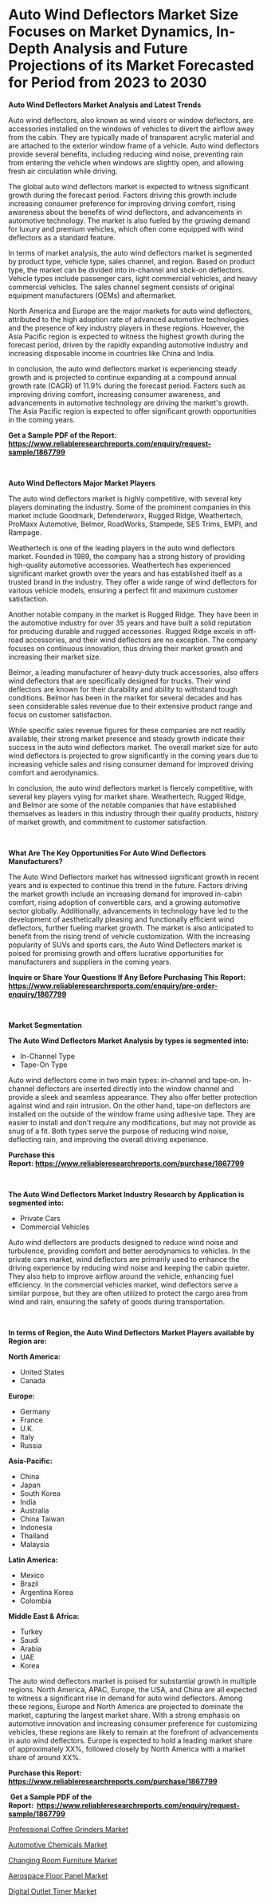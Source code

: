 <p><h1>Auto Wind Deflectors Market Size Focuses on Market Dynamics, In-Depth Analysis and Future Projections of its Market Forecasted for Period from 2023 to 2030</h1></p><p><strong>Auto Wind Deflectors Market Analysis and Latest Trends</strong></p>
<p><p>Auto wind deflectors, also known as wind visors or window deflectors, are accessories installed on the windows of vehicles to divert the airflow away from the cabin. They are typically made of transparent acrylic material and are attached to the exterior window frame of a vehicle. Auto wind deflectors provide several benefits, including reducing wind noise, preventing rain from entering the vehicle when windows are slightly open, and allowing fresh air circulation while driving.</p><p>The global auto wind deflectors market is expected to witness significant growth during the forecast period. Factors driving this growth include increasing consumer preference for improving driving comfort, rising awareness about the benefits of wind deflectors, and advancements in automotive technology. The market is also fueled by the growing demand for luxury and premium vehicles, which often come equipped with wind deflectors as a standard feature.</p><p>In terms of market analysis, the auto wind deflectors market is segmented by product type, vehicle type, sales channel, and region. Based on product type, the market can be divided into in-channel and stick-on deflectors. Vehicle types include passenger cars, light commercial vehicles, and heavy commercial vehicles. The sales channel segment consists of original equipment manufacturers (OEMs) and aftermarket.</p><p>North America and Europe are the major markets for auto wind deflectors, attributed to the high adoption rate of advanced automotive technologies and the presence of key industry players in these regions. However, the Asia Pacific region is expected to witness the highest growth during the forecast period, driven by the rapidly expanding automotive industry and increasing disposable income in countries like China and India.</p><p>In conclusion, the auto wind deflectors market is experiencing steady growth and is projected to continue expanding at a compound annual growth rate (CAGR) of 11.9% during the forecast period. Factors such as improving driving comfort, increasing consumer awareness, and advancements in automotive technology are driving the market's growth. The Asia Pacific region is expected to offer significant growth opportunities in the coming years.</p></p>
<p><strong>Get a Sample PDF of the Report:&nbsp; <a href="https://www.reliableresearchreports.com/enquiry/request-sample/1867799">https://www.reliableresearchreports.com/enquiry/request-sample/1867799</a></strong></p>
<p>&nbsp;</p>
<p><strong>Auto Wind Deflectors Major Market Players</strong></p>
<p><p>The auto wind deflectors market is highly competitive, with several key players dominating the industry. Some of the prominent companies in this market include Goodmark, Defenderworx, Rugged Ridge, Weathertech, ProMaxx Automotive, Belmor, RoadWorks, Stampede, SES Trims, EMPI, and Rampage. </p><p>Weathertech is one of the leading players in the auto wind deflectors market. Founded in 1989, the company has a strong history of providing high-quality automotive accessories. Weathertech has experienced significant market growth over the years and has established itself as a trusted brand in the industry. They offer a wide range of wind deflectors for various vehicle models, ensuring a perfect fit and maximum customer satisfaction.</p><p>Another notable company in the market is Rugged Ridge. They have been in the automotive industry for over 35 years and have built a solid reputation for producing durable and rugged accessories. Rugged Ridge excels in off-road accessories, and their wind deflectors are no exception. The company focuses on continuous innovation, thus driving their market growth and increasing their market size.</p><p>Belmor, a leading manufacturer of heavy-duty truck accessories, also offers wind deflectors that are specifically designed for trucks. Their wind deflectors are known for their durability and ability to withstand tough conditions. Belmor has been in the market for several decades and has seen considerable sales revenue due to their extensive product range and focus on customer satisfaction.</p><p>While specific sales revenue figures for these companies are not readily available, their strong market presence and steady growth indicate their success in the auto wind deflectors market. The overall market size for auto wind deflectors is projected to grow significantly in the coming years due to increasing vehicle sales and rising consumer demand for improved driving comfort and aerodynamics.</p><p>In conclusion, the auto wind deflectors market is fiercely competitive, with several key players vying for market share. Weathertech, Rugged Ridge, and Belmor are some of the notable companies that have established themselves as leaders in this industry through their quality products, history of market growth, and commitment to customer satisfaction.</p></p>
<p>&nbsp;</p>
<p><strong>What Are The Key Opportunities For Auto Wind Deflectors Manufacturers?</strong></p>
<p><p>The Auto Wind Deflectors market has witnessed significant growth in recent years and is expected to continue this trend in the future. Factors driving the market growth include an increasing demand for improved in-cabin comfort, rising adoption of convertible cars, and a growing automotive sector globally. Additionally, advancements in technology have led to the development of aesthetically pleasing and functionally efficient wind deflectors, further fueling market growth. The market is also anticipated to benefit from the rising trend of vehicle customization. With the increasing popularity of SUVs and sports cars, the Auto Wind Deflectors market is poised for promising growth and offers lucrative opportunities for manufacturers and suppliers in the coming years.</p></p>
<p><strong>Inquire or Share Your Questions If Any Before Purchasing This Report: <a href="https://www.reliableresearchreports.com/enquiry/pre-order-enquiry/1867799">https://www.reliableresearchreports.com/enquiry/pre-order-enquiry/1867799</a></strong></p>
<p>&nbsp;</p>
<p><strong>Market Segmentation</strong></p>
<p><strong>The Auto Wind Deflectors Market Analysis by types is segmented into:</strong></p>
<p><ul><li>In-Channel Type</li><li>Tape-On Type</li></ul></p>
<p><p>Auto wind deflectors come in two main types: in-channel and tape-on. In-channel deflectors are inserted directly into the window channel and provide a sleek and seamless appearance. They also offer better protection against wind and rain intrusion. On the other hand, tape-on deflectors are installed on the outside of the window frame using adhesive tape. They are easier to install and don't require any modifications, but may not provide as snug of a fit. Both types serve the purpose of reducing wind noise, deflecting rain, and improving the overall driving experience.</p></p>
<p><strong>Purchase this Report:&nbsp;<a href="https://www.reliableresearchreports.com/purchase/1867799">https://www.reliableresearchreports.com/purchase/1867799</a></strong></p>
<p>&nbsp;</p>
<p><strong>The Auto Wind Deflectors Market Industry Research by Application is segmented into:</strong></p>
<p><ul><li>Private Cars</li><li>Commercial Vehicles</li></ul></p>
<p><p>Auto wind deflectors are products designed to reduce wind noise and turbulence, providing comfort and better aerodynamics to vehicles. In the private cars market, wind deflectors are primarily used to enhance the driving experience by reducing wind noise and keeping the cabin quieter. They also help to improve airflow around the vehicle, enhancing fuel efficiency. In the commercial vehicles market, wind deflectors serve a similar purpose, but they are often utilized to protect the cargo area from wind and rain, ensuring the safety of goods during transportation.</p></p>
<p>&nbsp;</p>
<p><strong>In terms of Region, the Auto Wind Deflectors Market Players available by Region are:</strong></p>
<p>
    <p> <strong> North America: </strong>
        <ul>
            <li>United States</li>
            <li>Canada</li>
        </ul>
        </p> 
    <p> <strong> Europe: </strong>
        <ul>
            <li>Germany</li>
            <li>France</li>
            <li>U.K.</li>
            <li>Italy</li>
            <li>Russia</li>
        </ul>
        </p> 
    <p> <strong> Asia-Pacific: </strong>
        <ul>
            <li>China</li>
            <li>Japan</li>
            <li>South Korea</li>
            <li>India</li>
            <li>Australia</li>
            <li>China Taiwan</li>
            <li>Indonesia</li>
            <li>Thailand</li>
            <li>Malaysia</li>
        </ul>
        </p> 
    <p> <strong> Latin America: </strong>
        <ul>
            <li>Mexico</li>
            <li>Brazil</li>
            <li>Argentina Korea</li>
            <li>Colombia</li>
        </ul>
        </p> 
    <p> <strong> Middle East & Africa: </strong>
        <ul>
            <li>Turkey</li>
            <li>Saudi</li>
            <li>Arabia</li>
            <li>UAE</li>
            <li>Korea</li>
        </ul>
    </p>
    </p>
<p><p>The auto wind deflectors market is poised for substantial growth in multiple regions. North America, APAC, Europe, the USA, and China are all expected to witness a significant rise in demand for auto wind deflectors. Among these regions, Europe and North America are projected to dominate the market, capturing the largest market share. With a strong emphasis on automotive innovation and increasing consumer preference for customizing vehicles, these regions are likely to remain at the forefront of advancements in auto wind deflectors. Europe is expected to hold a leading market share of approximately XX%, followed closely by North America with a market share of around XX%.</p></p>
<p><strong>Purchase this Report: <a href="https://www.reliableresearchreports.com/purchase/1867799">https://www.reliableresearchreports.com/purchase/1867799</a></strong></p>
<p>&nbsp;<strong>Get a Sample PDF of the Report:&nbsp;&nbsp;<a href="https://www.reliableresearchreports.com/enquiry/request-sample/1867799">https://www.reliableresearchreports.com/enquiry/request-sample/1867799</a></strong></p>
<p><strong></strong></p>
<p><p><a href="https://www.linkedin.com/pulse/professional-coffee-grinders-market-size-share-amp-trends-mwtje/">Professional Coffee Grinders Market</a></p><p><a href="https://github.com/WillieWoodard/Market-Research-Report-List-2/blob/main/automotive-chemicals-market.md">Automotive Chemicals Market</a></p><p><a href="https://www.linkedin.com/pulse/changing-room-furniture-market-research-report-unlocks-p7gce/">Changing Room Furniture Market</a></p><p><a href="https://github.com/BryceTownsendr/Market-Research-Report-List-2/blob/main/aerospace-floor-panel-market.md">Aerospace Floor Panel Market</a></p><p><a href="https://www.linkedin.com/pulse/digital-outlet-timer-market-insights-players-forecast-till-2030-0inre/">Digital Outlet Timer Market</a></p></p>